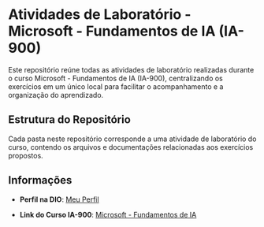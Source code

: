 # Atividades de Laboratório - Microsoft - Fundamentos de IA (IA-900)

Este repositório reúne todas as atividades de laboratório realizadas durante o curso Microsoft - Fundamentos de IA (IA-900), centralizando os exercícios em um único local para facilitar o acompanhamento e a organização do aprendizado.

## Estrutura do Repositório

Cada pasta neste repositório corresponde a uma atividade de laboratório do curso, contendo os arquivos e documentações relacionadas aos exercícios propostos.

## Informações

- **Perfil na DIO**: [Meu Perfil](https://www.dio.me/users/pedro_h_d_r_r)

- **Link do Curso IA-900**: [Microsoft - Fundamentos de IA](https://web.dio.me/track/microsoft-fundamentos-de-ia)


